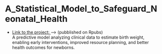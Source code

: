 # A_Statistical_Model_to_Safeguard_Neonatal_Health
- [Link to the project: ](https://rpubs.com/LucaMarletta/1261277) --> (pubblished on Rpubs)  
A predictive model analyzing clinical data to estimate birth weight, enabling early interventions, improved resource planning, and better health outcomes for newborns.
